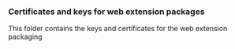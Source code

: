 ### Certificates and keys for web extension packages

This folder contains the keys and certificates for the web extension packaging 
